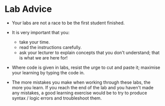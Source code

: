 # Lab Advice

- Your labs are not a race to be the first student finished.

- It is very important that you:
    - take your time.
    - read the instructions carefully.
    - ask your lecturer to explain concepts that you don't understand; that is what we are here for!


- Where code is given in labs, resist the urge to cut and paste it; maximise your learning by typing the code in.

- The more mistakes you make when working through these labs, the more you learn.  If you reach the end of the lab and you haven't made any mistakes, a good learning exercise would be to try to produce syntax / logic errors and troubleshoot them. 

